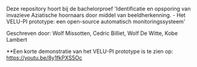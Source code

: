 Deze repository hoort bij de bachelorproef 'Identificatie en opsporing van invazieve Aziatische hoornaars door middel van beeldherkenning. - Het VELU-PI prototype: een open-source automatisch monitoringssysteem'

Geschreven door: Wolf Missotten, Cedric Billiet, Wolf De Witte, Kobe Lambert


**Een korte demonstratie van het VELU-PI prototype is te zien op: https://youtu.be/8y1fkPXS5Oc

